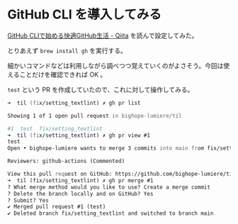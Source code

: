 # GitHub CLI を導入してみる

[GitHub CLIで始める快適GitHub生活 - Qiita](https://qiita.com/ryo2132/items/2a29dd7b1627af064d7b) を読んで設定してみた。

とりあえず `brew install gh` を実行する。

細かいコマンドなどは利用しながら調べつつ覚えていくのがよさそう。今回は使えることだけを確認できれば OK 。

`test` という PR を作成していたので、これに対して操作してみる。

```zsh
➜  til (fix/setting_textlint) ✗ gh pr list

Showing 1 of 1 open pull request in bighope-lumiere/til

#1  test  fix/setting_textlint
➜  til (fix/setting_textlint) ✗ gh pr view #1
test
Open • bighope-lumiere wants to merge 3 commits into main from fix/setting_textlint

Reviewers: github-actions (Commented)

View this pull request on GitHub: https://github.com/bighope-lumiere/til/pull/1
➜  til (fix/setting_textlint) ✗ gh pr merge #1
? What merge method would you like to use? Create a merge commit
? Delete the branch locally and on GitHub? Yes
? Submit? Yes
✔ Merged pull request #1 (test)
✔ Deleted branch fix/setting_textlint and switched to branch main
```

